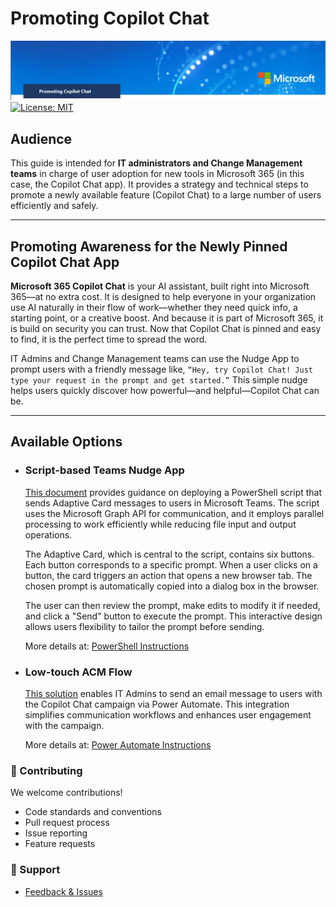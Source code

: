 # Promoting Copilot Chat

![](images/logo2.png)
[![License: MIT](https://img.shields.io/badge/License-MIT-yellow.svg)](https://opensource.org/licenses/MIT)
## Audience

This guide is intended for **IT administrators and Change Management teams** in charge of user adoption for new tools in Microsoft 365 (in this case, the Copilot Chat app). It provides a strategy and technical steps to promote a newly available feature (Copilot Chat) to a large number of users efficiently and safely.

---
## Promoting Awareness for the Newly Pinned Copilot Chat App

**Microsoft 365 Copilot Chat** is your AI assistant, built right into Microsoft 365—at no extra cost. It is designed to help everyone in your organization use AI naturally in their flow of work—whether they need quick info, a starting point, or a creative boost. And because it is part of Microsoft 365, it is build on security you can trust.
Now that Copilot Chat is pinned and easy to find, it is the perfect time to spread the word.

IT Admins and Change Management teams can use the Nudge App to prompt users with a friendly message like, `“Hey, try Copilot Chat! Just type your request in the prompt and get started.”` This simple nudge helps users quickly discover how powerful—and helpful—Copilot Chat can be.

---
## Available Options

* ### Script-based Teams Nudge App

    [This document](https://github.com/luishdemetrio/copilot_chat_promotion/blob/main/instructions/PowerShell%20Promoting%20Copilot%20Chat%20on%20Teams.pdf) provides guidance on deploying a PowerShell script that sends Adaptive Card messages to users in Microsoft Teams. The script uses the Microsoft Graph API for communication, and it employs parallel processing to work efficiently while reducing file input and output operations. 

    The Adaptive Card, which is central to the script, contains six buttons. Each button corresponds to a specific prompt. When a user clicks on a button, the card triggers an action that opens a new browser tab. The chosen prompt is automatically copied into a dialog box in the browser. 

    The user can then review the prompt, make edits to modify it if needed, and click a "Send" button to execute the prompt. This interactive design allows users flexibility to tailor the prompt before sending. 

    More details at: [PowerShell Instructions](https://github.com/luishdemetrio/copilot_chat_promotion/blob/main/instructions/PowerShell%20Promoting%20Copilot%20Chat%20on%20Teams.pdf)


* ### Low-touch ACM Flow

    [This solution](https://github.com/luishdemetrio/copilot_chat_promotion/blob/main/instructions/Power%20Automate%20Promoting%20Copilot%20Chat%20on%20Outlook.pdf) enables IT Admins to send an email message to users with the Copilot Chat campaign via Power Automate. This integration simplifies communication workflows and enhances user engagement with the campaign.
    
    More details at: [Power Automate Instructions](https://github.com/luishdemetrio/copilot_chat_promotion/blob/main/instructions/Power%20Automate%20Promoting%20Copilot%20Chat%20on%20Outlook.pdf)

### 🤝 Contributing

We welcome contributions! 

- Code standards and conventions
- Pull request process
- Issue reporting
- Feature requests


### 🙋 Support

- [Feedback & Issues](https://github.com/luishdemetrio/copilot_chat_promotion/issues)